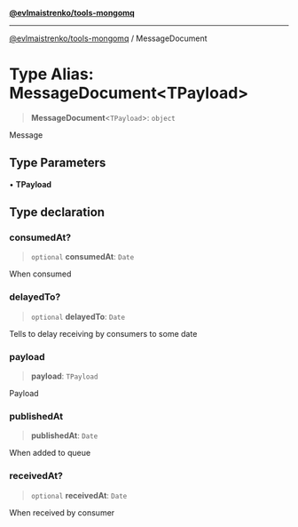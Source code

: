 [**@evlmaistrenko/tools-mongomq**](../README.md)

---

[@evlmaistrenko/tools-mongomq](../README.md) / MessageDocument

# Type Alias: MessageDocument\<TPayload\>

> **MessageDocument**\<`TPayload`\>: `object`

Message

## Type Parameters

• **TPayload**

## Type declaration

### consumedAt?

> `optional` **consumedAt**: `Date`

When consumed

### delayedTo?

> `optional` **delayedTo**: `Date`

Tells to delay receiving by consumers to some date

### payload

> **payload**: `TPayload`

Payload

### publishedAt

> **publishedAt**: `Date`

When added to queue

### receivedAt?

> `optional` **receivedAt**: `Date`

When received by consumer

